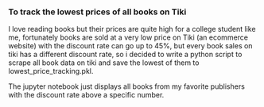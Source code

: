 ### To track the lowest prices of all books on Tiki

I love reading books but their prices are quite high for a college student like me, fortunately books are sold at a very low price on Tiki (an ecommerce website) with the discount rate can go up to 45%, but every book sales on tiki has a different discount rate, so i decided to write a python script to scrape all book data on tiki and save the lowest of them to lowest_price_tracking.pkl.

The jupyter notebook just displays all books from my favorite publishers with the discount rate above a specific number.
